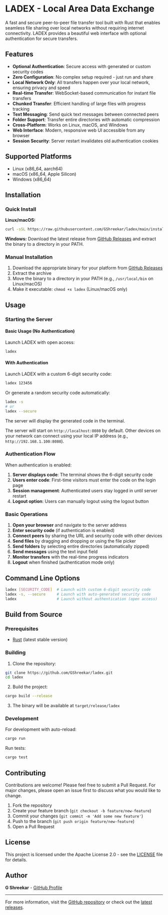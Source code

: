 # LADEX - Local Area Data Exchange

A fast and secure peer-to-peer file transfer tool built with Rust that enables seamless file sharing over local networks without requiring internet connectivity. LADEX provides a beautiful web interface with optional authentication for secure transfers.

## Features

- **Optional Authentication**: Secure access with generated or custom security codes
- **Zero Configuration**: No complex setup required - just run and share
- **Local Network Only**: All transfers happen over your local network, ensuring privacy and speed
- **Real-time Transfer**: WebSocket-based communication for instant file transfers
- **Chunked Transfer**: Efficient handling of large files with progress tracking
- **Text Messaging**: Send quick text messages between connected peers
- **Folder Support**: Transfer entire directories with automatic compression
- **Cross-Platform**: Works on Linux, macOS, and Windows
- **Web Interface**: Modern, responsive web UI accessible from any browser
- **Session Security**: Server restart invalidates old authentication cookies

## Supported Platforms

- Linux (x86_64, aarch64)
- macOS (x86_64, Apple Silicon)
- Windows (x86_64)

## Installation

### Quick Install

**Linux/macOS:**
```bash
curl -sSL https://raw.githubusercontent.com/GShreekar/ladex/main/install.sh | sh
```

**Windows:**
Download the latest release from [GitHub Releases](https://github.com/GShreekar/ladex/releases) and extract the binary to a directory in your PATH.

### Manual Installation

1. Download the appropriate binary for your platform from [GitHub Releases](https://github.com/GShreekar/ladex/releases)
2. Extract the archive
3. Move the binary to a directory in your PATH (e.g., `/usr/local/bin` on Linux/macOS)
4. Make it executable: `chmod +x ladex` (Linux/macOS only)

## Usage

### Starting the Server

#### Basic Usage (No Authentication)
Launch LADEX with open access:
```bash
ladex
```

#### With Authentication
Launch LADEX with a custom 6-digit security code:
```bash
ladex 123456
```

Or generate a random security code automatically:
```bash
ladex -s
# or
ladex --secure
```

The server will display the generated code in the terminal.

The server will start on `http://localhost:8080` by default. Other devices on your network can connect using your local IP address (e.g., `http://192.168.1.100:8080`).

### Authentication Flow

When authentication is enabled:
1. **Server displays code**: The terminal shows the 6-digit security code
2. **Users enter code**: First-time visitors must enter the code on the login page
3. **Session management**: Authenticated users stay logged in until server restart
4. **Logout option**: Users can manually logout using the logout button

### Basic Operations

1. **Open your browser** and navigate to the server address
2. **Enter security code** (if authentication is enabled)
3. **Connect peers** by sharing the URL and security code with other devices
4. **Send files** by dragging and dropping or using the file picker
5. **Send folders** by selecting entire directories (automatically zipped)
6. **Send messages** using the text input field
7. **Monitor transfers** with the real-time progress indicators
8. **Logout** when finished (authentication mode only)

## Command Line Options

```bash
ladex [SECURITY_CODE]  # Launch with custom 6-digit security code
ladex -s, --secure     # Launch with auto-generated security code
ladex                  # Launch without authentication (open access)
```

## Build from Source

### Prerequisites

- [Rust](https://rustup.rs/) (latest stable version)

### Building

1. Clone the repository:
```bash
git clone https://github.com/GShreekar/ladex.git
cd ladex
```

2. Build the project:
```bash
cargo build --release
```

3. The binary will be available at `target/release/ladex`

### Development

For development with auto-reload:
```bash
cargo run
```

Run tests:
```bash
cargo test
```

## Contributing

Contributions are welcome! Please feel free to submit a Pull Request. For major changes, please open an issue first to discuss what you would like to change.

1. Fork the repository
2. Create your feature branch (`git checkout -b feature/new-feature`)
3. Commit your changes (`git commit -m 'Add some new feature'`)
4. Push to the branch (`git push origin feature/new-feature`)
5. Open a Pull Request

## License

This project is licensed under the Apache License 2.0 - see the [LICENSE](LICENSE) file for details.

## Author

**G Shreekar** - [GitHub Profile](https://github.com/GShreekar)

---

For more information, visit the [GitHub repository](https://github.com/GShreekar/ladex) or check out the [latest releases](https://github.com/GShreekar/ladex/releases).